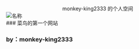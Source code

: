   <div class="xiaoshujiang_element xsj_anchor">
    <a name="shz20e79a84e4b8aae4babae7a9bae997b420_1" class="blank_anchor_name"></a>
    <a id="shz20e79a84e4b8aae4babae7a9bae997b420_1" class="blank_anchor_id"></a>
    <a name="shz-的个人空间" class="blank_anchor_name"></a>
    <a id="shz-的个人空间" class="blank_anchor_id"></a>
  </div>
  <span class="xsj_heading_content">
    <center>monkey-king2333 的个人空间 </center>
  </span>

<div class="story_image_container story_block_image">
  <div class="story_image">
    <img src="https://i0.hippopx.com/photos/457/770/423/leaf-drip-rain-macro-preview.jpg"
    data-vdom-skip="true" data-vdom-cache="true" alt="名称" title="名称" name="" data-src="https://i0.hippopx.com/photos/457/770/423/leaf-drip-rain-macro-preview.jpg">
    <br>
    
  </div>
</div>
### 菜鸟的第一个网站

###                                                                         by：monkey-king2333

[个人主页]: https://github.com/monkey-king2333
